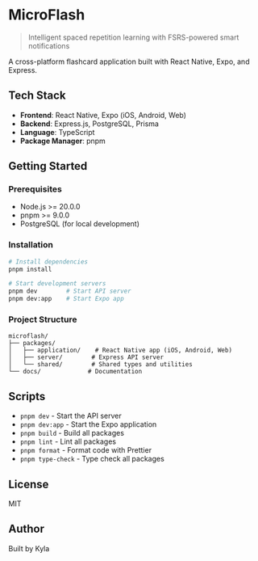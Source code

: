 # MicroFlash

> Intelligent spaced repetition learning with FSRS-powered smart notifications

A cross-platform flashcard application built with React Native, Expo, and Express.

## Tech Stack

- **Frontend**: React Native, Expo (iOS, Android, Web)
- **Backend**: Express.js, PostgreSQL, Prisma
- **Language**: TypeScript
- **Package Manager**: pnpm

## Getting Started

### Prerequisites

- Node.js >= 20.0.0
- pnpm >= 9.0.0
- PostgreSQL (for local development)

### Installation

```bash
# Install dependencies
pnpm install

# Start development servers
pnpm dev        # Start API server
pnpm dev:app    # Start Expo app
```

### Project Structure

```
microflash/
├── packages/
│   ├── application/    # React Native app (iOS, Android, Web)
│   ├── server/        # Express API server
│   └── shared/        # Shared types and utilities
└── docs/             # Documentation
```

## Scripts

- `pnpm dev` - Start the API server
- `pnpm dev:app` - Start the Expo application
- `pnpm build` - Build all packages
- `pnpm lint` - Lint all packages
- `pnpm format` - Format code with Prettier
- `pnpm type-check` - Type check all packages

## License

MIT

## Author

Built by Kyla
